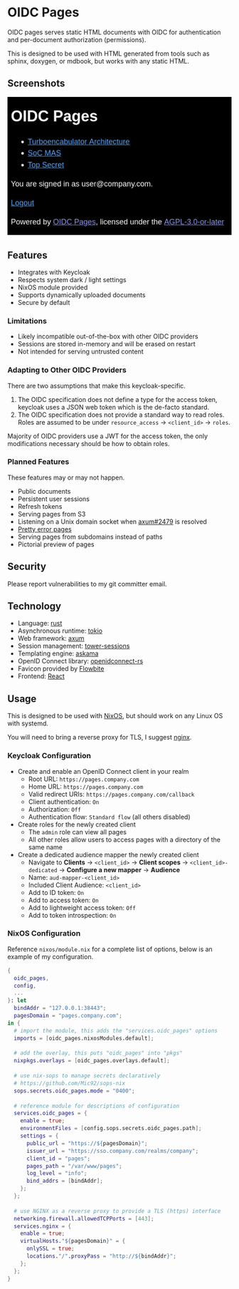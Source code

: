# OIDC Pages

OIDC pages serves static HTML documents with OIDC for authentication and
per-document authorization (permissions).

This is designed to be used with HTML generated from tools such as sphinx,
doxygen, or mdbook, but works with any static HTML.

## Screenshots

![OIDC Pages index](/screenshots/index.png?raw=true "OIDC Pages index")

## Features

* Integrates with Keycloak
* Respects system dark / light settings
* NixOS module provided
* Supports dynamically uploaded documents
* Secure by default

### Limitations

* Likely incompatible out-of-the-box with other OIDC providers
* Sessions are stored in-memory and will be erased on restart
* Not intended for serving untrusted content

### Adapting to Other OIDC Providers

There are two assumptions that make this keycloak-specific.

1. The OIDC specification does not define a type for the access token,
   keycloak uses a JSON web token which is the de-facto standard.
2. The OIDC specification does not provide a standard way to read roles.
   Roles are assumed to be under `resource_access` -> `<client_id>` -> `roles`.

Majority of OIDC providers use a JWT for the access token,
the only modifications necessary should be how to obtain roles.

### Planned Features

These features may or may not happen.

* Public documents
* Persistent user sessions
* Refresh tokens
* Serving pages from S3
* Listening on a Unix domain socket when [axum#2479](https://github.com/tokio-rs/axum/pull/2479) is resolved
* [Pretty error pages](https://docs.rs/tower-http/0.5.2/tower_http/services/struct.ServeDir.html#method.not_found_service)
* Serving pages from subdomains instead of paths
* Pictorial preview of pages

## Security

Please report vulnerabilities to my git committer email.

## Technology

* Language: [rust](https://www.rust-lang.org)
* Asynchronous runtime: [tokio](https://tokio.rs)
* Web framework: [axum](https://github.com/tokio-rs/axum)
* Session management: [tower-sessions](https://github.com/maxcountryman/tower-sessions)
* Templating engine: [askama](https://github.com/djc/askama)
* OpenID Connect library: [openidconnect-rs](https://github.com/ramosbugs/openidconnect-rs)
* Favicon provided by [Flowbite](https://flowbite.com/icons)
* Frontend: [React](https://react.dev)

## Usage

This is designed to be used with [NixOS], but should work on any Linux OS with
systemd.

You will need to bring a reverse proxy for TLS, I suggest [nginx].

### Keycloak Configuration

* Create and enable an OpenID Connect client in your realm
  * Root URL: `https://pages.company.com`
  * Home URL: `https://pages.company.com`
  * Valid redirect URIs: `https://pages.company.com/callback`
  * Client authentication: `On`
  * Authorization: `Off`
  * Authentication flow: `Standard flow` (all others disabled)
* Create roles for the newly created client
  * The `admin` role can view all pages
  * All other roles allow users to access pages with a directory of the same name
* Create a dedicated audience mapper the newly created client 
  * Navigate to **Clients** -> `<client_id>` -> **Client scopes**
    -> `<client_id>-dedicated` -> **Configure a new mapper** -> **Audience**
  * Name: `aud-mapper-<client_id>`
  * Included Client Audience: `<client_id>`
  * Add to ID token: `On`
  * Add to access token: `On`
  * Add to lightweight access token: `Off`
  * Add to token introspection: `On`

### NixOS Configuration

Reference `nixos/module.nix` for a complete list of options,
below is an example of my configuration.

```nix
{
  oidc_pages,
  config,
  ...
}: let
  bindAddr = "127.0.0.1:38443";
  pagesDomain = "pages.company.com";
in {
  # import the module, this adds the "services.oidc_pages" options
  imports = [oidc_pages.nixosModules.default];

  # add the overlay, this puts "oidc_pages" into "pkgs"
  nixpkgs.overlays = [oidc_pages.overlays.default];

  # use nix-sops to manage secrets declaratively
  # https://github.com/Mic92/sops-nix
  sops.secrets.oidc_pages.mode = "0400";

  # reference module for descriptions of configuration
  services.oidc_pages = {
    enable = true;
    environmentFiles = [config.sops.secrets.oidc_pages.path];
    settings = {
      public_url = "https://${pagesDomain}";
      issuer_url = "https://sso.company.com/realms/company";
      client_id = "pages";
      pages_path = "/var/www/pages";
      log_level = "info";
      bind_addrs = [bindAddr];
    };
  };

  # use NGINX as a reverse proxy to provide a TLS (https) interface
  networking.firewall.allowedTCPPorts = [443];
  services.nginx = {
    enable = true;
    virtualHosts."${pagesDomain}" = {
      onlySSL = true;
      locations."/".proxyPass = "http://${bindAddr}";
    };
  };
}
```

[NixOS]: https://nixos.org
[nginx]: https://nginx.org
